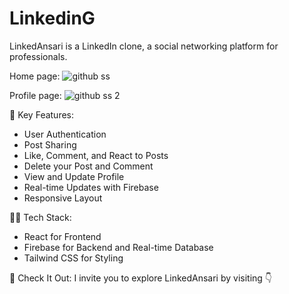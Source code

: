 # LinkedinG
LinkedAnsari is a LinkedIn clone, a social networking platform for professionals.

Home page:
![github ss](https://github.com/MeFaisalAnsari/LinkedAnsari/assets/84059960/9e429176-df19-4afc-8949-a7ab081c212a)

Profile page:
![github ss 2](https://github.com/MeFaisalAnsari/LinkedAnsari/assets/84059960/e431ee81-3a38-4875-adf6-0b8a7ee4abdd)

🚀 Key Features:
- User Authentication
- Post Sharing
- Like, Comment, and React to Posts
- Delete your Post and Comment
- View and Update Profile
- Real-time Updates with Firebase
- Responsive Layout

👩‍💻 Tech Stack:
- React for Frontend
- Firebase for Backend and Real-time Database
- Tailwind CSS for Styling

🔗 Check It Out:
I invite you to explore LinkedAnsari by visiting 👇
